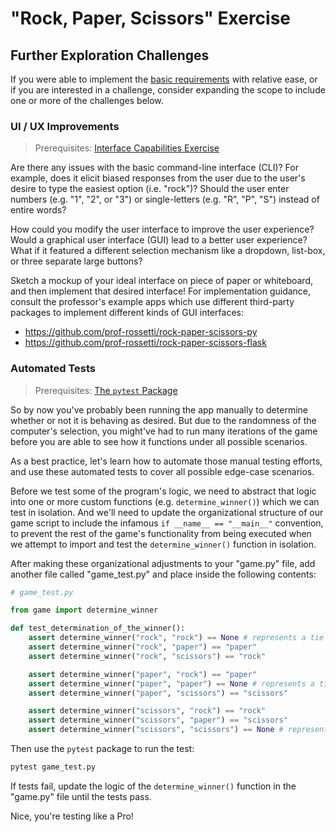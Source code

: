 # "Rock, Paper, Scissors" Exercise

## Further Exploration Challenges

If you were able to implement the [basic requirements](README.md) with relative ease, or if you are interested in a challenge, consider expanding the scope to include one or more of the challenges below.

### UI / UX Improvements

> Prerequisites: [Interface Capabilities Exercise](/exercises/interface-capabilities.md)

Are there any issues with the basic command-line interface (CLI)? For example, does it elicit biased responses from the user due to the user's desire to type the easiest option (i.e. "rock")? Should the user enter numbers (e.g. "1", "2", or "3") or single-letters (e.g. "R", "P", "S") instead of entire words?

How could you modify the user interface to improve the user experience? Would a graphical user interface (GUI) lead to a better user experience? What if it featured a different selection mechanism like a dropdown, list-box, or three separate large buttons?

Sketch a mockup of your ideal interface on piece of paper or whiteboard, and then implement that desired interface! For implementation guidance, consult the professor's example apps which use different third-party packages to implement different kinds of GUI interfaces:

  + https://github.com/prof-rossetti/rock-paper-scissors-py
  + https://github.com/prof-rossetti/rock-paper-scissors-flask

### Automated Tests

> Prerequisites: [The `pytest` Package](/notes/python/packages/pytest.md)

So by now you've probably been running the app manually to determine whether or not it is behaving as desired. But due to the randomness of the computer's selection, you might've had to run many iterations of the game before you are able to see how it functions under all possible scenarios.

As a best practice, let's learn how to automate those manual testing efforts, and use these automated tests to cover all possible edge-case scenarios.

Before we test some of the program's logic, we need to abstract that logic into one or more custom functions (e.g. `determine_winner()`) which we can test in isolation. And we'll need to update the organizational structure of our game script to include the infamous `if __name__ == "__main__"` convention, to prevent the rest of the game's functionality from being executed when we attempt to import and test the `determine_winner()` function in isolation.

After making these organizational adjustments to your "game.py" file, add another file called "game_test.py" and place inside the following contents:

```py
# game_test.py

from game import determine_winner

def test_determination_of_the_winner():
    assert determine_winner("rock", "rock") == None # represents a tie
    assert determine_winner("rock", "paper") == "paper"
    assert determine_winner("rock", "scissors") == "rock"

    assert determine_winner("paper", "rock") == "paper"
    assert determine_winner("paper", "paper") == None # represents a tie
    assert determine_winner("paper", "scissors") == "scissors"

    assert determine_winner("scissors", "rock") == "rock"
    assert determine_winner("scissors", "paper") == "scissors"
    assert determine_winner("scissors", "scissors") == None # represents a tie
```

Then use the `pytest` package to run the test:

```sh
pytest game_test.py
```

If tests fail, update the logic of the `determine_winner()` function in the "game.py" file until the tests pass.

Nice, you're testing like a Pro!
